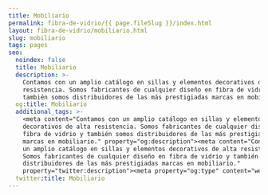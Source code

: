 ```yaml
---
title: Mobiliario
permalink: fibra-de-vidrio/{{ page.fileSlug }}/index.html
layout: fibra-de-vidrio/mobiliario.html
slug: mobiliario
tags: pages
seo:
  noindex: false
  title: Mobiliario
  description: >-
    Contamos con un amplio catálogo en sillas y elementos decorativos de alta
    resistencia. Somos fabricantes de cualquier diseño en fibra de vidrio y
    también somos distribuidores de las más prestigiadas marcas en mobiliario.
  og:title: Mobiliario
  additional_tags: >-
    <meta content="Contamos con un amplio catálogo en sillas y elementos
    decorativos de alta resistencia. Somos fabricantes de cualquier diseño en
    fibra de vidrio y también somos distribuidores de las más prestigiadas
    marcas en mobiliario." property="og:description"><meta content="Contamos con
    un amplio catálogo en sillas y elementos decorativos de alta resistencia.
    Somos fabricantes de cualquier diseño en fibra de vidrio y también somos
    distribuidores de las más prestigiadas marcas en mobiliario."
    property="twitter:description"><meta property="og:type" content="website">
  twitter:title: Mobiliario
---
```



